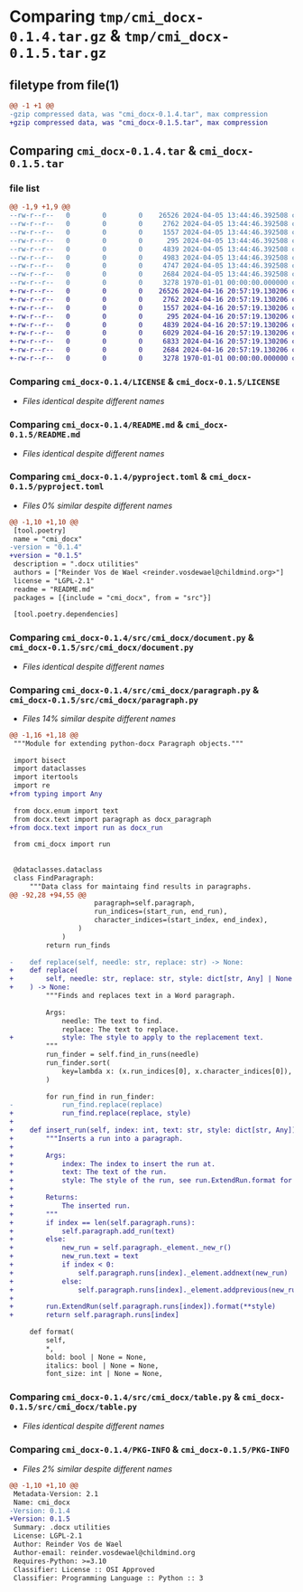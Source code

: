 # Comparing `tmp/cmi_docx-0.1.4.tar.gz` & `tmp/cmi_docx-0.1.5.tar.gz`

## filetype from file(1)

```diff
@@ -1 +1 @@
-gzip compressed data, was "cmi_docx-0.1.4.tar", max compression
+gzip compressed data, was "cmi_docx-0.1.5.tar", max compression
```

## Comparing `cmi_docx-0.1.4.tar` & `cmi_docx-0.1.5.tar`

### file list

```diff
@@ -1,9 +1,9 @@
--rw-r--r--   0        0        0    26526 2024-04-05 13:44:46.392508 cmi_docx-0.1.4/LICENSE
--rw-r--r--   0        0        0     2762 2024-04-05 13:44:46.392508 cmi_docx-0.1.4/README.md
--rw-r--r--   0        0        0     1557 2024-04-05 13:44:46.392508 cmi_docx-0.1.4/pyproject.toml
--rw-r--r--   0        0        0      295 2024-04-05 13:44:46.392508 cmi_docx-0.1.4/src/cmi_docx/__init__.py
--rw-r--r--   0        0        0     4839 2024-04-05 13:44:46.392508 cmi_docx-0.1.4/src/cmi_docx/document.py
--rw-r--r--   0        0        0     4983 2024-04-05 13:44:46.392508 cmi_docx-0.1.4/src/cmi_docx/paragraph.py
--rw-r--r--   0        0        0     4747 2024-04-05 13:44:46.392508 cmi_docx-0.1.4/src/cmi_docx/run.py
--rw-r--r--   0        0        0     2684 2024-04-05 13:44:46.392508 cmi_docx-0.1.4/src/cmi_docx/table.py
--rw-r--r--   0        0        0     3278 1970-01-01 00:00:00.000000 cmi_docx-0.1.4/PKG-INFO
+-rw-r--r--   0        0        0    26526 2024-04-16 20:57:19.130206 cmi_docx-0.1.5/LICENSE
+-rw-r--r--   0        0        0     2762 2024-04-16 20:57:19.130206 cmi_docx-0.1.5/README.md
+-rw-r--r--   0        0        0     1557 2024-04-16 20:57:19.130206 cmi_docx-0.1.5/pyproject.toml
+-rw-r--r--   0        0        0      295 2024-04-16 20:57:19.130206 cmi_docx-0.1.5/src/cmi_docx/__init__.py
+-rw-r--r--   0        0        0     4839 2024-04-16 20:57:19.130206 cmi_docx-0.1.5/src/cmi_docx/document.py
+-rw-r--r--   0        0        0     6029 2024-04-16 20:57:19.130206 cmi_docx-0.1.5/src/cmi_docx/paragraph.py
+-rw-r--r--   0        0        0     6833 2024-04-16 20:57:19.130206 cmi_docx-0.1.5/src/cmi_docx/run.py
+-rw-r--r--   0        0        0     2684 2024-04-16 20:57:19.130206 cmi_docx-0.1.5/src/cmi_docx/table.py
+-rw-r--r--   0        0        0     3278 1970-01-01 00:00:00.000000 cmi_docx-0.1.5/PKG-INFO
```

### Comparing `cmi_docx-0.1.4/LICENSE` & `cmi_docx-0.1.5/LICENSE`

 * *Files identical despite different names*

### Comparing `cmi_docx-0.1.4/README.md` & `cmi_docx-0.1.5/README.md`

 * *Files identical despite different names*

### Comparing `cmi_docx-0.1.4/pyproject.toml` & `cmi_docx-0.1.5/pyproject.toml`

 * *Files 0% similar despite different names*

```diff
@@ -1,10 +1,10 @@
 [tool.poetry]
 name = "cmi_docx"
-version = "0.1.4"
+version = "0.1.5"
 description = ".docx utilities"
 authors = ["Reinder Vos de Wael <reinder.vosdewael@childmind.org>"]
 license = "LGPL-2.1"
 readme = "README.md"
 packages = [{include = "cmi_docx", from = "src"}]
 
 [tool.poetry.dependencies]
```

### Comparing `cmi_docx-0.1.4/src/cmi_docx/document.py` & `cmi_docx-0.1.5/src/cmi_docx/document.py`

 * *Files identical despite different names*

### Comparing `cmi_docx-0.1.4/src/cmi_docx/paragraph.py` & `cmi_docx-0.1.5/src/cmi_docx/paragraph.py`

 * *Files 14% similar despite different names*

```diff
@@ -1,16 +1,18 @@
 """Module for extending python-docx Paragraph objects."""
 
 import bisect
 import dataclasses
 import itertools
 import re
+from typing import Any
 
 from docx.enum import text
 from docx.text import paragraph as docx_paragraph
+from docx.text import run as docx_run
 
 from cmi_docx import run
 
 
 @dataclasses.dataclass
 class FindParagraph:
     """Data class for maintaing find results in paragraphs.
@@ -92,28 +94,55 @@
                     paragraph=self.paragraph,
                     run_indices=(start_run, end_run),
                     character_indices=(start_index, end_index),
                 )
             )
         return run_finds
 
-    def replace(self, needle: str, replace: str) -> None:
+    def replace(
+        self, needle: str, replace: str, style: dict[str, Any] | None = None
+    ) -> None:
         """Finds and replaces text in a Word paragraph.
 
         Args:
             needle: The text to find.
             replace: The text to replace.
+            style: The style to apply to the replacement text.
         """
         run_finder = self.find_in_runs(needle)
         run_finder.sort(
             key=lambda x: (x.run_indices[0], x.character_indices[0]), reverse=True
         )
 
         for run_find in run_finder:
-            run_find.replace(replace)
+            run_find.replace(replace, style)
+
+    def insert_run(self, index: int, text: str, style: dict[str, Any]) -> docx_run.Run:
+        """Inserts a run into a paragraph.
+
+        Args:
+            index: The index to insert the run at.
+            text: The text of the run.
+            style: The style of the run, see run.ExtendRun.format for more details.
+
+        Returns:
+            The inserted run.
+        """
+        if index == len(self.paragraph.runs):
+            self.paragraph.add_run(text)
+        else:
+            new_run = self.paragraph._element._new_r()
+            new_run.text = text
+            if index < 0:
+                self.paragraph.runs[index]._element.addnext(new_run)
+            else:
+                self.paragraph.runs[index]._element.addprevious(new_run)
+
+        run.ExtendRun(self.paragraph.runs[index]).format(**style)
+        return self.paragraph.runs[index]
 
     def format(
         self,
         *,
         bold: bool | None = None,
         italics: bool | None = None,
         font_size: int | None = None,
```

### Comparing `cmi_docx-0.1.4/src/cmi_docx/table.py` & `cmi_docx-0.1.5/src/cmi_docx/table.py`

 * *Files identical despite different names*

### Comparing `cmi_docx-0.1.4/PKG-INFO` & `cmi_docx-0.1.5/PKG-INFO`

 * *Files 2% similar despite different names*

```diff
@@ -1,10 +1,10 @@
 Metadata-Version: 2.1
 Name: cmi_docx
-Version: 0.1.4
+Version: 0.1.5
 Summary: .docx utilities
 License: LGPL-2.1
 Author: Reinder Vos de Wael
 Author-email: reinder.vosdewael@childmind.org
 Requires-Python: >=3.10
 Classifier: License :: OSI Approved
 Classifier: Programming Language :: Python :: 3
```

